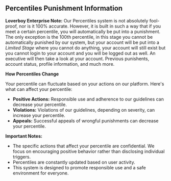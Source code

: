 ## Percentiles Punishment Information

**Loverboy Enterprise Note:**
Our Percentiles system is not absolutely fool-proof, nor is it 100% accurate. However, it is built in such a way that if you meet a certain percentile, you will automatically be put into a punishment.
The only exception is the 100th percentile, in this stage you cannot be automatically punished by our system, but your account will be put into a *Limited Stage* where you cannot do anything, your
account will still exist but you cannot login to your account and you will be logged out as well. An executive will then take a look at your account. Previous punishents, account status, profile information, and much more.

**How Percentiles Change**

Your percentile can fluctuate based on your actions on our platform. Here's what can affect your percentile:

* **Positive Actions:** Responsible use and adherence to our guidelines can decrease your percentile.
* **Violations:** Violations of our guidelines, depending on severity, can increase your percentile.
* **Appeals:**  Successful appeals of wrongful punishments can decrease your percentile.

**Important Notes:**

* The specific actions that affect your percentile are confidential. We focus on encouraging positive behavior rather than disclosing individual triggers.
* Percentiles are constantly updated based on user activity.
* This system is designed to promote responsible use and a safe environment for everyone.
